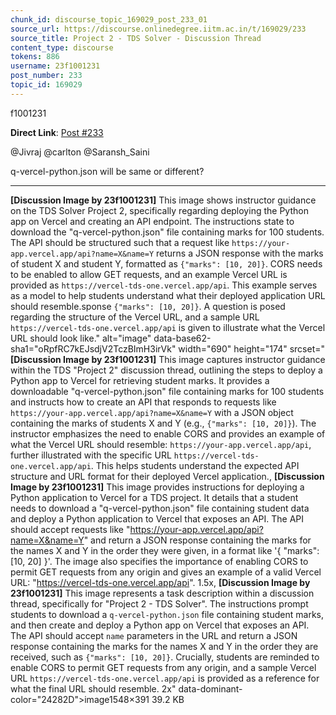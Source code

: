 ```yaml
---
chunk_id: discourse_topic_169029_post_233_01
source_url: https://discourse.onlinedegree.iitm.ac.in/t/169029/233
source_title: Project 2 - TDS Solver - Discussion Thread
content_type: discourse
tokens: 886
username: 23f1001231
post_number: 233
topic_id: 169029
---
```


f1001231

**Direct Link**: [Post #233](https://discourse.onlinedegree.iitm.ac.in/t/169029/233)

@Jivraj @carlton @Saransh_Saini

q-vercel-python.json will be same or different?

---

**[Discussion Image by 23f1001231]** This image shows instructor guidance on the TDS Solver Project 2, specifically regarding deploying the Python app on Vercel and creating an API endpoint. The instructions state to download the "q-vercel-python.json" file containing marks for 100 students. The API should be structured such that a request like `https://your-app.vercel.app/api?name=X&name=Y` returns a JSON response with the marks of student X and student Y, formatted as `{"marks": [10, 20]}`. CORS needs to be enabled to allow GET requests, and an example Vercel URL is provided as `https://vercel-tds-one.vercel.app/api`. This example serves as a model to help students understand what their deployed application URL should resemble.sponse `{"marks": [10, 20]}`. A question is posed regarding the structure of the Vercel URL, and a sample URL `https://vercel-tds-one.vercel.app/api` is given to illustrate what the Vercel URL should look like." alt="image" data-base62-sha1="oRpfRC7kEJsdjV2TczBImH3irVk" width="690" height="174" srcset="**[Discussion Image by 23f1001231]** This image captures instructor guidance within the TDS "Project 2" discussion thread, outlining the steps to deploy a Python app to Vercel for retrieving student marks. It provides a downloadable "q-vercel-python.json" file containing marks for 100 students and instructs how to create an API that responds to requests like `https://your-app.vercel.app/api?name=X&name=Y` with a JSON object containing the marks of students X and Y (e.g., `{"marks": [10, 20]}`). The instructor emphasizes the need to enable CORS and provides an example of what the Vercel URL should resemble: `https://your-app.vercel.app/api`, further illustrated with the specific URL `https://vercel-tds-one.vercel.app/api`. This helps students understand the expected API structure and URL format for their deployed Vercel application., **[Discussion Image by 23f1001231]** This image provides instructions for deploying a Python application to Vercel for a TDS project. It details that a student needs to download a "q-vercel-python.json" file containing student data and deploy a Python application to Vercel that exposes an API. The API should accept requests like "https://your-app.vercel.app/api?name=X&name=Y" and return a JSON response containing the marks for the names X and Y in the order they were given, in a format like '{ "marks": [10, 20] }'. The image also specifies the importance of enabling CORS to permit GET requests from any origin and gives an example of a valid Vercel URL: "https://vercel-tds-one.vercel.app/api". 1.5x, **[Discussion Image by 23f1001231]** This image represents a task description within a discussion thread, specifically for "Project 2 - TDS Solver". The instructions prompt students to download a `q-vercel-python.json` file containing student marks, and then create and deploy a Python app on Vercel that exposes an API. The API should accept `name` parameters in the URL and return a JSON response containing the marks for the names X and Y in the order they are received, such as `{"marks": [10, 20]}`. Crucially, students are reminded to enable CORS to permit GET requests from any origin, and a sample Vercel URL `https://vercel-tds-one.vercel.app/api` is provided as a reference for what the final URL should resemble. 2x" data-dominant-color="24282D">image1548×391 39.2 KB
